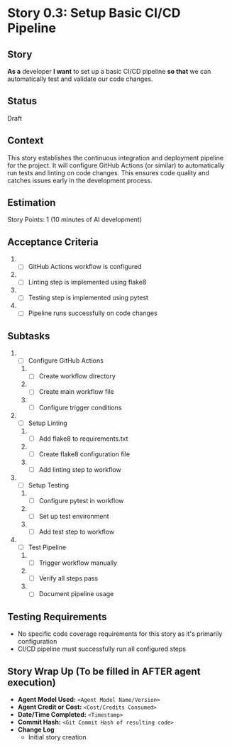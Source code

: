 # Story 0.3: Setup Basic CI/CD Pipeline

## Story

**As a** developer
**I want** to set up a basic CI/CD pipeline
**so that** we can automatically test and validate our code changes.

## Status

Draft

## Context

This story establishes the continuous integration and deployment pipeline for the project. It will configure GitHub Actions (or similar) to automatically run tests and linting on code changes. This ensures code quality and catches issues early in the development process.

## Estimation

Story Points: 1 (10 minutes of AI development)

## Acceptance Criteria

1. - [ ] GitHub Actions workflow is configured
2. - [ ] Linting step is implemented using flake8
3. - [ ] Testing step is implemented using pytest
4. - [ ] Pipeline runs successfully on code changes

## Subtasks

1. - [ ] Configure GitHub Actions
   1. - [ ] Create workflow directory
   2. - [ ] Create main workflow file
   3. - [ ] Configure trigger conditions
2. - [ ] Setup Linting
   1. - [ ] Add flake8 to requirements.txt
   2. - [ ] Create flake8 configuration file
   3. - [ ] Add linting step to workflow
3. - [ ] Setup Testing
   1. - [ ] Configure pytest in workflow
   2. - [ ] Set up test environment
   3. - [ ] Add test step to workflow
4. - [ ] Test Pipeline
   1. - [ ] Trigger workflow manually
   2. - [ ] Verify all steps pass
   3. - [ ] Document pipeline usage

## Testing Requirements

- No specific code coverage requirements for this story as it's primarily configuration
- CI/CD pipeline must successfully run all configured steps

## Story Wrap Up (To be filled in AFTER agent execution)

- **Agent Model Used:** `<Agent Model Name/Version>`
- **Agent Credit or Cost:** `<Cost/Credits Consumed>`
- **Date/Time Completed:** `<Timestamp>`
- **Commit Hash:** `<Git Commit Hash of resulting code>`
- **Change Log**
  - Initial story creation 